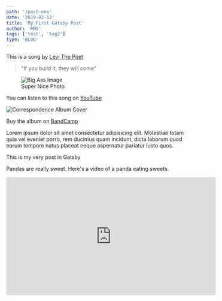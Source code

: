```yaml
---
path: '/post-one'
date: '2019-02-13'
title: 'My First Gatsby Post'
author: 'RMS'
tags: ['test', 'tag2']
type: 'BLOG'
---
```


<div className='tip tip-right'>
  <p>
    This is a song by
    <a href='http://levithepoet.net/'>Levi The Poet</a>
  </p>
</div>
<blockquote>
  <p>"If you build it, they will come"</p>
</blockquote>
<figure>
  <img src='https://source.unsplash.com/1000x300' alt='Big Ass Image' />
  <figcaption>Super Nice Photo</figcaption>
</figure>
<div className='tip tip-left'>
  <p>
    You can listen to this song on
    <a href='https://www.youtube.com/watch?v=-gvpej9TT-g'>YouTube</a>
  </p>
</div>
<div className='tip tip-right'>
  <img
    src='https://f4.bcbits.com/img/a1057026609_16.jpg'
    alt='Correspondence Album Cover'
  />
  <p>
    Buy the album on
    <a href='https://levithepoet.bandcamp.com/album/correspondence-a-fiction'>
      BandCamp
    </a>
  </p>
  <p>
    Lorem ipsum dolor sit amet consectetur adipisicing elit. Molestiae totam
    quia vel eveniet porro, rem ducimus quam incidunt, dicta laborum quod earum
    tempore natus placeat neque aspernatur pariatur iusto quos.
  </p>
</div>

This is my very post in Gatsby

Pandas are really sweet. Here's a video of a panda eating sweets.

<iframe
  width='560'
  height='315'
  src='https://www.youtube.com/embed/4n0xNbfJLR8'
  frameborder='0'
  allowfullscreen
></iframe>
